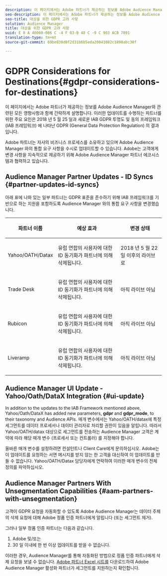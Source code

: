 ```yaml
---
description: 이 페이지에서는 Adobe 파트너가 제공하는 정보를 Adobe Audience Manager와 관련된 모든 영향사항과 함께 간략하게 설명합니다. 이러한 업데이트를 수행하는 파트너를 위한 주요 요인은 2018 년 5 월 25 일과 새로운 IAB GDPR 투명도 및 동의 프레임워크 (IAB 프레임워크) 에 나타난 GDPR (General Data Protection Regulation) 의 결과입니다.
seo-description: 이 페이지에서는 Adobe 파트너가 제공하는 정보를 Adobe Audience Manager와 관련된 모든 영향사항과 함께 간략하게 설명합니다. 이러한 업데이트를 수행하는 파트너를 위한 주요 요인은 2018 년 5 월 25 일과 새로운 IAB GDPR 투명도 및 동의 프레임워크 (IAB 프레임워크) 에 나타난 GDPR (General Data Protection Regulation) 의 결과입니다.
seo-title: 대상을 위한 GDPR 고려 사항
solution: Audience Manager
title: 대상을 위한 GDPR 고려 사항
uuid: E 8 A 40060-086 C -4 F 03-B 48 C -9 C 903 ACB 7891
translation-type: tm+mt
source-git-commit: 69be038d0f2d31b6b5eda20041082c1890abc38f

---
```



# GDPR Considerations for Destinations{#gdpr-considerations-for-destinations}

이 페이지에서는 Adobe 파트너가 제공하는 정보를 Adobe Audience Manager와 관련된 모든 영향사항과 함께 간략하게 설명합니다. 이러한 업데이트를 수행하는 파트너를 위한 주요 요인은 2018 년 5 월 25 일과 새로운 IAB GDPR 투명도 및 동의 프레임워크 (IAB 프레임워크) 에 나타난 GDPR (General Data Protection Regulation) 의 결과입니다.

Adobe 파트너는 자사의 비즈니스 프로세스를 소유하고 있으며 Adobe Audience Manager 와의 통합 요구 사항을 수시로 업데이트할 수 있습니다. Adobe는 고객에게 변경 사항을 지속적으로 제공하기 위해 Adobe Audience Manager 파트너 에코시스템과 협력하고 있습니다.

## Audience Manager Partner Updates - ID Syncs {#partner-updates-id-syncs}

아래 표에 나와 있는 일부 파트너는 GDPR 표준을 준수하기 위해 IAB 프레임워크를 기반으로 하는 지원을 포함하도록 Audience Manager 와의 통합 요구 사항을 변경했습니다.

<table id="table_335A470D4F10434E9CF587089FB54B0C"> 
 <thead> 
  <tr> 
   <th colname="col1" class="entry"> <p>파트너 이름 </p> </th> 
   <th colname="col2" class="entry"> <p>예상 효과 </p> </th> 
   <th colname="col3" class="entry"> <p>변경 상태 </p> </th> 
  </tr>
 </thead>
 <tbody> 
  <tr> 
   <td colname="col1"> <p>Yahoo/OATH/Datax </p> </td> 
   <td colname="col2"> <p>유럽 연합의 사용자에 대한 ID 동기화가 파트너에 의해 삭제됩니다. </p> </td> 
   <td colname="col3"> <p>2018 년 5 월 22 일 이후의 라이브로 </p> </td> 
  </tr> 
  <tr> 
   <td colname="col1"> <p>Trade Desk </p> </td> 
   <td colname="col2"> <p>유럽 연합의 사용자에 대한 ID 동기화가 파트너에 의해 삭제됩니다. </p> </td> 
   <td colname="col3"> <p>아직 라이브 아님 </p> </td> 
  </tr> 
  <tr> 
   <td colname="col1"> <p>Rubicon </p> </td> 
   <td colname="col2"> <p>유럽 연합의 사용자에 대한 ID 동기화가 파트너에 의해 삭제됩니다. </p> </td> 
   <td colname="col3"> <p>아직 라이브 아님 </p> </td> 
  </tr> 
  <tr> 
   <td colname="col1"> <p>Liveramp </p> </td> 
   <td colname="col2"> <p>유럽 연합의 사용자에 대한 ID 동기화가 파트너에 의해 삭제됩니다. </p> </td> 
   <td colname="col3"> <p>아직 라이브 아님 </p> </td> 
  </tr> 
 </tbody> 
</table>

## Audience Manager UI Update - Yahoo/Oath/DataX Integration {#ui-update}

In addition to the updates to the IAB Framework mentioned above, Yahoo/Oath/DataX has added new parameters, **gdpr** and **gdpr_mode**, to their taxonomy and Audience APIs. 매개 변수에서는 Yahoo/OATH/datax에 특정 세그먼트를 데이터 프로세서나 데이터 관리자로 처리할 권한이 있음을 알립니다. 따라서 Yahoo/OATH/datax 대상으로 세그먼트를 전송하는 Audience Manager 고객은 계약에 따라 해당 매개 변수 (프로세서 또는 컨트롤러) 를 지정해야 합니다.

올바른 매개 변수를 설정하려면 컨설턴트나 Client Care에게 문의하십시오. Adobe는 이 업데이트를 요청하는 서면 메시지를 받지 않는 한 고객을 대신하여 이 업데이트를 만들 수 없습니다. Yahoo/OATH/Datax 담당자에게 연락하여 이러한 매개 변수의 전체 정의를 파악하십시오.

## Audience Manager Partners With Unsegmentation Capabilities {#aam-partners-with-unsegmentation}

고객이 GDPR 요청을 자동화할 수 있도록 Adobe Audience Manager는 데이터 주체의 삭제 요청에 대해 Adobe 정품 인증 파트너에게 알립니다 (또는 세그먼트 제거).

그러나 일부 정품 인증 파트너는 다음과 같습니다.

1. Adobe 및/또는
1. 30 일 이내에 한 번 이상 업데이트를 받을 수 없습니다.

이러한 경우, Audience Manager를 통해 자동화된 방법으로 정품 인증 파트너에게 삭제 요청을 보낼 수 없습니다. [Adobe 파트너 Excel 시트를](/help/using/overview/aam-gdpr/assets/AAM-Partners-July2019.xlsx) 다운로드하여 Adobe Audience Manager 활성화 파트너가 세그먼트를 지원하는지 확인합니다.
